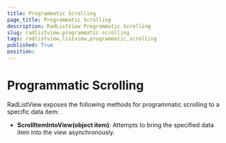 ```yaml
---
title: Programmatic Scrolling
page_title: Programmatic Scrolling
description: RadListView Programmatic Scrolling
slug: radlistview-programmatic-scrolling
tags: radlistview,listview,programmatic,scrolling
published: True
position: 
---
```


# Programmatic Scrolling

RadListView exposes the following methods for programmatic scrolling to a specific data item: 

* **ScrollItemIntoView(object item)**: Attempts to bring the specified data item into the view asynchronously.